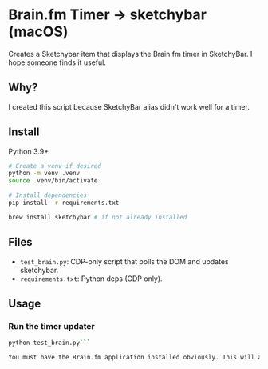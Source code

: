 # Brain.fm Timer → sketchybar (macOS)

Creates a Sketchybar item that displays the Brain.fm timer in SketchyBar. I hope someone finds it useful.

## Why?
I created this script because SketchyBar alias didn't work well for a timer.

## Install

Python 3.9+

```bash
# Create a venv if desired
python -m venv .venv
source .venv/bin/activate

# Install dependencies
pip install -r requirements.txt

brew install sketchybar # if not already installed
```

## Files

- `test_brain.py`: CDP-only script that polls the DOM and updates sketchybar.
- `requirements.txt`: Python deps (CDP only).

## Usage

### Run the timer updater

```bash
python test_brain.py```

You must have the Brain.fm application installed obviously. This will automatically run the program with the DevTools running on port 9222. 
